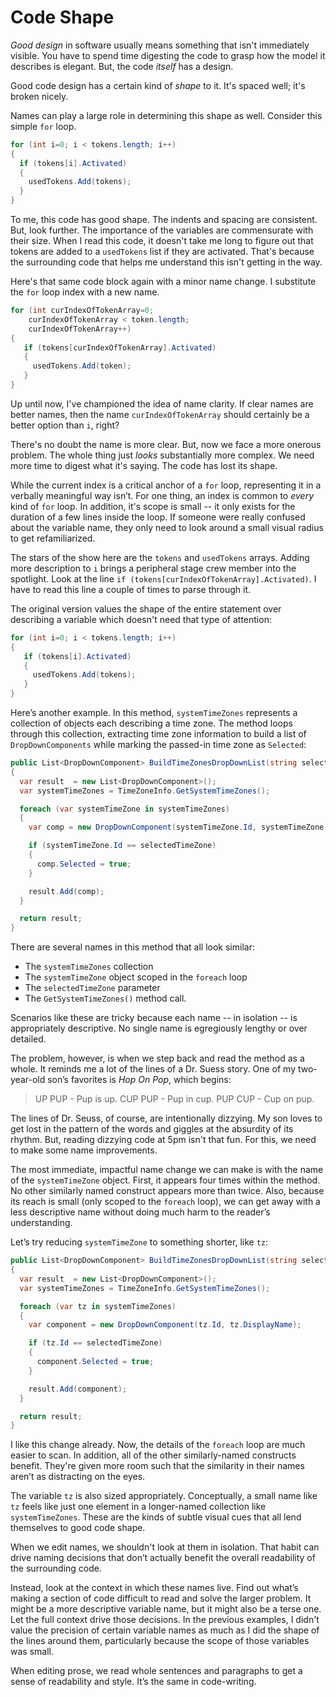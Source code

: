 # Code Shape

_Good design_ in software usually means something that isn't immediately visible. You have to spend time digesting the code to grasp how the model it describes is elegant. But, the code _itself_ has a design.

Good code design has a certain kind of _shape_ to it. It's spaced well; it's broken nicely.

Names can play a large role in determining this shape as well. Consider this simple `for` loop.

```C#
for (int i=0; i < tokens.length; i++)
{
  if (tokens[i].Activated)
  {
    usedTokens.Add(tokens);
  }
}
```

To me, this code has good shape. The indents and spacing are consistent. But, look further. The importance of the variables are commensurate with their size. When I read this code, it doesn't take me long to figure out that tokens are added to a `usedTokens` list if they are activated. That's because the surrounding code that helps me understand this isn't getting in the way.

Here's that same code block again with a minor name change. I substitute the `for` loop index with a new name.

```C#
for (int curIndexOfTokenArray=0; 
	curIndexOfTokenArray < token.length; 
	curIndexOfTokenArray++)
{
   if (tokens[curIndexOfTokenArray].Activated)
   {
     usedTokens.Add(token);
   }
}
```

Up until now, I've championed the idea of name clarity. If clear names are better names, then the name `curIndexOfTokenArray` should certainly be a better option than `i`, right?

There's no doubt the name is more clear. But, now we face a more onerous problem. The whole thing just _looks_ substantially more complex. We need more time to digest what it's saying. The code has lost its shape.

While the current index is a critical anchor of a `for` loop, representing it in a verbally meaningful way isn’t. For one thing, an index is common to _every_ kind of `for` loop. In addition, it's scope is small -- it only exists for the duration of a few lines inside the loop. If someone were really confused about the variable name, they only need to look around a small visual radius to get refamiliarized.

The stars of the show here are the `tokens` and `usedTokens` arrays. Adding more description to `i` brings a peripheral stage crew member into the spotlight. Look at the line `if (tokens[curIndexOfTokenArray].Activated)`. I have to read this line a couple of times to parse through it.

The original version values the shape of the entire statement over describing a variable which doesn't need that type of attention:

```C#
for (int i=0; i < tokens.length; i++)
{
   if (tokens[i].Activated)
   {
     usedTokens.Add(tokens);
   }
}
```

Here’s another example. In this method, `systemTimeZones` represents a collection of objects each describing a time zone. The method loops through this collection, extracting time zone information to build a list of `DropDownComponents` while marking the passed-in time zone as `Selected`:

```C#
public List<DropDownComponent> BuildTimeZonesDropDownList(string selectedTimeZone)
{
  var result  = new List<DropDownComponent>();
  var systemTimeZones = TimeZoneInfo.GetSystemTimeZones();

  foreach (var systemTimeZone in systemTimeZones)
  {
    var comp = new DropDownComponent(systemTimeZone.Id, systemTimeZone.DisplayName);

    if (systemTimeZone.Id == selectedTimeZone)
    {
      comp.Selected = true;
    }

    result.Add(comp);
  }

  return result;
}
```

There are several names in this method that all look similar:

* The `systemTimeZones` collection
* The `systemTimeZone` object scoped in the `foreach` loop
* The `selectedTimeZone` parameter
* The `GetSystemTimeZones()` method call. 

Scenarios like these are tricky because each name -- in isolation -- is appropriately descriptive. No single name is egregiously lengthy or over detailed. 

The problem, however, is when we step back and read the method as a whole. It reminds me a lot of the lines of a Dr. Suess story. One of my two-year-old son’s favorites is _Hop On Pop_, which begins:

> UP PUP - Pup is up. 
> CUP PUP - Pup in cup. 
> PUP CUP - Cup on pup.

The lines of Dr. Seuss, of course, are intentionally dizzying. My son loves to get lost in the pattern of the words and giggles at the absurdity of its rhythm. But, reading dizzying code at 5pm isn't that fun. For this, we need to make some name improvements.

The most immediate, impactful name change we can make is with the name of the `systemTimeZone` object. First, it appears four times within the method. No other similarly named construct appears more than twice. Also, because its reach is small (only scoped to the `foreach` loop), we can get away with a less descriptive name without doing much harm to the reader’s understanding. 

Let’s try reducing `systemTimeZone` to something shorter, like `tz`:

```C#
public List<DropDownComponent> BuildTimeZonesDropDownList(string selectedTimeZone)
{
  var result  = new List<DropDownComponent>();
  var systemTimeZones = TimeZoneInfo.GetSystemTimeZones();

  foreach (var tz in systemTimeZones)
  {
    var component = new DropDownComponent(tz.Id, tz.DisplayName);

    if (tz.Id == selectedTimeZone)
    {
      component.Selected = true;
    }

    result.Add(component);
  }

  return result;
}
```

I like this change already. Now, the details of the `foreach` loop are much easier to scan. In addition, all of the other similarly-named constructs benefit. They're given more room such that the similarity in their names aren’t as distracting on the eyes.

The variable `tz` is also sized appropriately. Conceptually, a small name like `tz` feels like just one element in a longer-named collection like `systemTimeZones`. These are the kinds of subtle visual cues that all lend themselves to good code shape.

When we edit names, we shouldn't look at them in isolation. That habit can drive naming decisions that don’t actually benefit the overall readability of the surrounding code. 

Instead, look at the context in which these names live. Find out what’s making a section of code difficult to read and solve the larger problem. It might be a more descriptive variable name, but it might also be a terse one. Let the full context drive those decisions. In the previous examples, I didn't value the precision of certain variable names as much as I did the shape of the lines around them, particularly because the scope of those variables was small.

When editing prose, we read whole sentences and paragraphs to get a sense of readability and style. It’s the same in code-writing.
